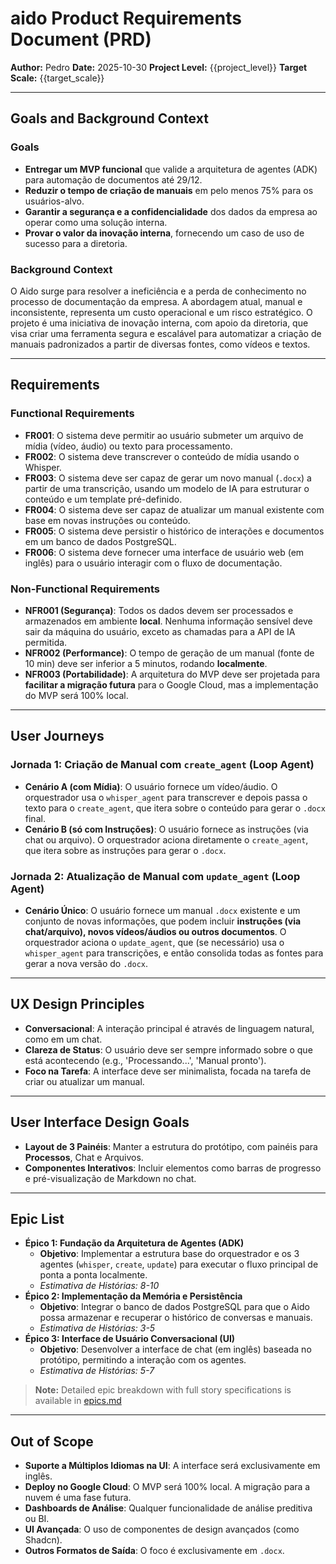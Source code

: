 ﻿# aido Product Requirements Document (PRD)

**Author:** Pedro
**Date:** 2025-10-30
**Project Level:** {{project_level}}
**Target Scale:** {{target_scale}}

---

## Goals and Background Context

### Goals

- **Entregar um MVP funcional** que valide a arquitetura de agentes (ADK) para automação de documentos até 29/12.
- **Reduzir o tempo de criação de manuais** em pelo menos 75% para os usuários-alvo.
- **Garantir a segurança e a confidencialidade** dos dados da empresa ao operar como uma solução interna.
- **Provar o valor da inovação interna**, fornecendo um caso de uso de sucesso para a diretoria.

### Background Context

O Aido surge para resolver a ineficiência e a perda de conhecimento no processo de documentação da empresa. A abordagem atual, manual e inconsistente, representa um custo operacional e um risco estratégico. O projeto é uma iniciativa de inovação interna, com apoio da diretoria, que visa criar uma ferramenta segura e escalável para automatizar a criação de manuais padronizados a partir de diversas fontes, como vídeos e textos.

---

## Requirements

### Functional Requirements

- **FR001**: O sistema deve permitir ao usuário submeter um arquivo de mídia (vídeo, áudio) ou texto para processamento.
- **FR002**: O sistema deve transcrever o conteúdo de mídia usando o Whisper.
- **FR003**: O sistema deve ser capaz de gerar um novo manual (`.docx`) a partir de uma transcrição, usando um modelo de IA para estruturar o conteúdo e um template pré-definido.
- **FR004**: O sistema deve ser capaz de atualizar um manual existente com base em novas instruções ou conteúdo.
- **FR005**: O sistema deve persistir o histórico de interações e documentos em um banco de dados PostgreSQL.
- **FR006**: O sistema deve fornecer uma interface de usuário web (em inglês) para o usuário interagir com o fluxo de documentação.

### Non-Functional Requirements

- **NFR001 (Segurança)**: Todos os dados devem ser processados e armazenados em ambiente **local**. Nenhuma informação sensível deve sair da máquina do usuário, exceto as chamadas para a API de IA permitida.
- **NFR002 (Performance)**: O tempo de geração de um manual (fonte de 10 min) deve ser inferior a 5 minutos, rodando **localmente**.
- **NFR003 (Portabilidade)**: A arquitetura do MVP deve ser projetada para **facilitar a migração futura** para o Google Cloud, mas a implementação do MVP será 100% local.

---

## User Journeys

### Jornada 1: Criação de Manual com `create_agent` (Loop Agent)

*   **Cenário A (com Mídia)**: O usuário fornece um vídeo/áudio. O orquestrador usa o `whisper_agent` para transcrever e depois passa o texto para o `create_agent`, que itera sobre o conteúdo para gerar o `.docx` final.
*   **Cenário B (só com Instruções)**: O usuário fornece as instruções (via chat ou arquivo). O orquestrador aciona diretamente o `create_agent`, que itera sobre as instruções para gerar o `.docx`.

### Jornada 2: Atualização de Manual com `update_agent` (Loop Agent)

*   **Cenário Único**: O usuário fornece um manual `.docx` existente e um conjunto de novas informações, que podem incluir **instruções (via chat/arquivo), novos vídeos/áudios ou outros documentos**. O orquestrador aciona o `update_agent`, que (se necessário) usa o `whisper_agent` para transcrições, e então consolida todas as fontes para gerar a nova versão do `.docx`.

---

## UX Design Principles

- **Conversacional**: A interação principal é através de linguagem natural, como em um chat.
- **Clareza de Status**: O usuário deve ser sempre informado sobre o que está acontecendo (e.g., 'Processando...', 'Manual pronto').
- **Foco na Tarefa**: A interface deve ser minimalista, focada na tarefa de criar ou atualizar um manual.

---

## User Interface Design Goals

- **Layout de 3 Painéis**: Manter a estrutura do protótipo, com painéis para **Processos**, Chat e Arquivos.
- **Componentes Interativos**: Incluir elementos como barras de progresso e pré-visualização de Markdown no chat.

---

## Epic List

- **Épico 1: Fundação da Arquitetura de Agentes (ADK)**
  - **Objetivo**: Implementar a estrutura base do orquestrador e os 3 agentes (`whisper`, `create`, `update`) para executar o fluxo principal de ponta a ponta localmente.
  - *Estimativa de Histórias: 8-10*
- **Épico 2: Implementação da Memória e Persistência**
  - **Objetivo**: Integrar o banco de dados PostgreSQL para que o Aido possa armazenar e recuperar o histórico de conversas e manuais.
  - *Estimativa de Histórias: 3-5*
- **Épico 3: Interface de Usuário Conversacional (UI)**
  - **Objetivo**: Desenvolver a interface de chat (em inglês) baseada no protótipo, permitindo a interação com os agentes.
  - *Estimativa de Histórias: 5-7*

> **Note:** Detailed epic breakdown with full story specifications is available in [epics.md](./epics.md)

---

## Out of Scope

- **Suporte a Múltiplos Idiomas na UI**: A interface será exclusivamente em inglês.
- **Deploy no Google Cloud**: O MVP será 100% local. A migração para a nuvem é uma fase futura.
- **Dashboards de Análise**: Qualquer funcionalidade de análise preditiva ou BI.
- **UI Avançada**: O uso de componentes de design avançados (como Shadcn).
- **Outros Formatos de Saída**: O foco é exclusivamente em `.docx`.
